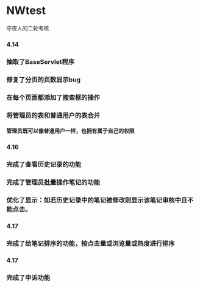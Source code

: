 # NWtest
守夜人的二轮考核
### 4.14
### 抽取了BaseServlet程序
### 修复了分页的页数显示bug
### 在每个页面都添加了搜索框的操作
### 将管理员的表和普通用户的表合并
#### 管理员既可以像普通用户一样，也拥有属于自己的权限
### 4.16
### 完成了查看历史记录的功能
### 完成了管理员批量操作笔记的功能
### 优化了显示：如若历史记录中的笔记被修改则显示该笔记审核中且不能点击。
### 4.17
### 完成了给笔记排序的功能，按点击量或浏览量或热度进行排序
### 4.17
### 完成了申诉功能
